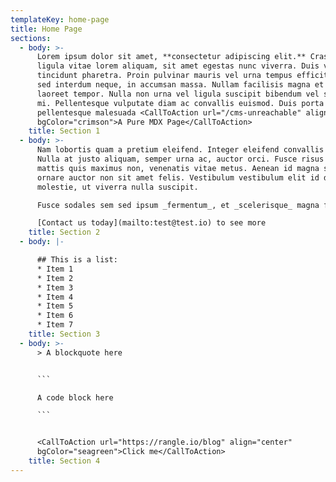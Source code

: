 ```yaml
---
templateKey: home-page
title: Home Page
sections:
  - body: >-
      Lorem ipsum dolor sit amet, **consectetur adipiscing elit.** Cras ornare
      ligula vitae lorem aliquam, sit amet egestas nunc viverra. Duis volutpat
      tincidunt pharetra. Proin pulvinar mauris vel urna tempus efficitur. Donec
      sed interdum neque, in accumsan massa. Nullam facilisis magna et mauris
      laoreet tempor. Nulla non urna vel ligula suscipit bibendum vel sit amet
      mi. Pellentesque vulputate diam ac convallis euismod. Duis porta diam vel
      pellentesque malesuada <CallToAction url="/cms-unreachable" align="center"
      bgColor="crimson">A Pure MDX Page</CallToAction>
    title: Section 1
  - body: >-
      Nam lobortis quam a pretium eleifend. Integer eleifend convallis tempus.
      Nulla at justo aliquam, semper urna ac, auctor orci. Fusce risus nibh,
      mattis quis maximus non, venenatis vitae metus. Aenean id magna sed risus
      ornare auctor non sit amet felis. Vestibulum vestibulum elit id dui
      molestie, ut viverra nulla suscipit.

      Fusce sodales sem sed ipsum _fermentum_, et _scelerisque_ magna faucibus.

      [Contact us today](mailto:test@test.io) to see more
    title: Section 2
  - body: |-

      ## This is a list:
      * Item 1
      * Item 2
      * Item 3
      * Item 4
      * Item 5
      * Item 6
      * Item 7
    title: Section 3
  - body: >-
      > A blockquote here


      ```

      A code block here

      ```


      <CallToAction url="https://rangle.io/blog" align="center"
      bgColor="seagreen">Click me</CallToAction>
    title: Section 4
---
```



